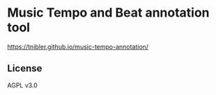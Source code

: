 # Music Tempo and Beat annotation tool

https://tnibler.github.io/music-tempo-annotation/

## License

AGPL v3.0
